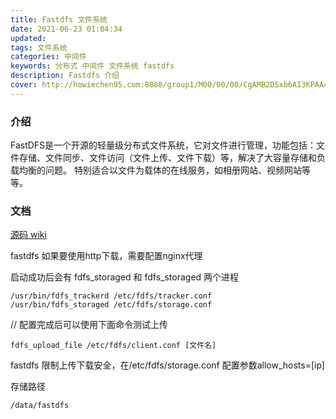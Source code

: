 ```yaml
---
title: Fastdfs 文件系统
date: 2021-06-23 01:04:34
updated:
tags: 文件系统  
categories: 中间件 
keywords: 分布式 中间件 文件系统 fastdfs
description: Fastdfs 介绍
cover: http://howiechen95.com:8888/group1/M00/00/00/CgAMB2DSxb6AI3KPAA4v7j_0ybc88.jpeg  
---
```

### 介绍
FastDFS是一个开源的轻量级分布式文件系统，它对文件进行管理，功能包括：文件存储、文件同步、文件访问（文件上传、文件下载）等，解决了大容量存储和负载均衡的问题。 特别适合以文件为载体的在线服务，如相册网站、视频网站等等。

### 文档
[源码 wiki](https://github.com/happyfish100/fastdfs/wiki)

fastdfs 如果要使用http下载，需要配置nginx代理

启动成功后会有 fdfs_storaged 和 fdfs_storaged 两个进程

```
/usr/bin/fdfs_trackerd /etc/fdfs/tracker.conf
/usr/bin/fdfs_storaged /etc/fdfs/storage.conf
```

// 配置完成后可以使用下面命令测试上传
```
fdfs_upload_file /etc/fdfs/client.conf [文件名]
```

fastdfs 限制上传下载安全，在/etc/fdfs/storage.conf 配置参数allow_hosts=[ip]

存储路径
```
/data/fastdfs
```


